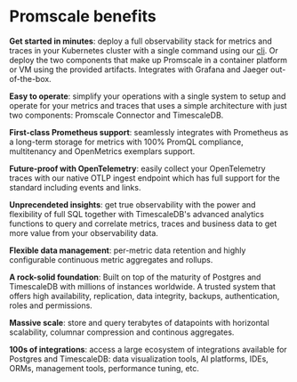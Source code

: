 # Promscale benefits

**Get started in minutes**: deploy a full observability stack for metrics and
traces in your Kubernetes cluster with a single command using our [cli](tobs). Or deploy
the two components that make up Promscale in a container platform or VM using
the provided artifacts. Integrates with Grafana and Jaeger out-of-the-box.

**Easy to operate**: simplify your operations with a single system to setup and
operate for your metrics and traces that uses a simple architecture with just two
components: Promscale Connector and TimescaleDB.

**First-class Prometheus support**: seamlessly integrates with Prometheus as
a long-term storage for metrics with 100% PromQL compliance, multitenancy and
OpenMetrics exemplars support.

**Future-proof with OpenTelemetry**: easily collect your OpenTelemetry traces
with our native OTLP ingest endpoint which has full support for the standard
including events and links.

**Unprecendeted insights**: get true observability with the power and
flexibility of full SQL together with TimescaleDB's advanced analytics functions
to query and correlate metrics, traces and business data to get more value from
your observability data.

**Flexible data management**: per-metric data retention and highly configurable
continuous metric aggregates and rollups.

**A rock-solid foundation**: Built on top of the maturity of Postgres and
TimescaleDB with millions of instances worldwide. A trusted system that offers high
availability, replication, data integrity, backups, authentication, roles and
permissions.

**Massive scale**: store and query terabytes of datapoints with horizontal
scalability, columnar compression and continous aggregates.

**100s of integrations**: access a large ecosystem of integrations available
for Postgres and TimescaleDB: data visualization tools, AI platforms, IDEs, ORMs,
management tools, performance tuning, etc.

[tobs]: promscale/:currentVersion:/installation/tobs